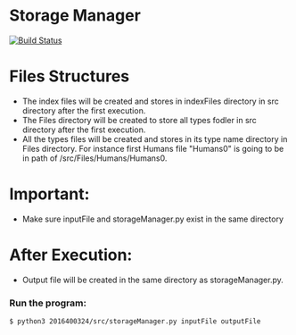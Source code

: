 # Storage Manager


[![Build Status](https://travis-ci.org/joemccann/dillinger.svg?branch=master)](https://travis-ci.org/joemccann/dillinger)


# Files Structures

  - The index files will be created and stores in indexFiles directory in src directory after the first execution.
  - The Files directory will be created to store all types fodler in src directory after the first execution.
  - All the types files will be created and stores in its type name directory in Files directory. For instance first Humans file "Humans0" is going to be in path of /src/Files/Humans/Humans0.


# Important:
  - Make sure inputFile and storageManager.py exist in the same directory
# After Execution:
  - Output file will be created in the same directory as storageManager.py.


### Run the program:
```sh
$ python3 2016400324/src/storageManager.py inputFile outputFile
```

